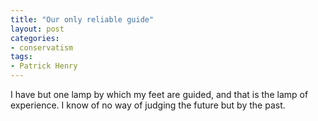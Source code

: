 ```yaml
---
title: "Our only reliable guide"
layout: post
categories:
- conservatism
tags:
- Patrick Henry
---
```


I have but one lamp by which my feet are guided, and that is the lamp of experience. I know of no way of judging the future but by the past.